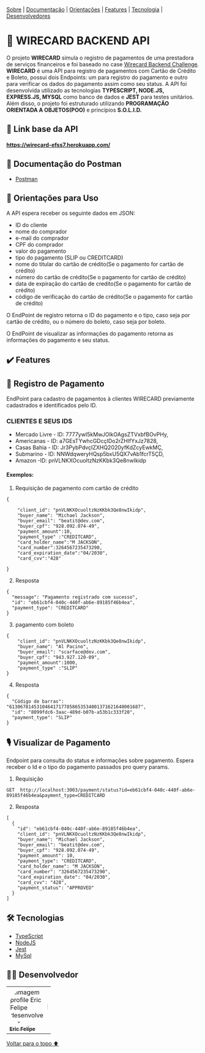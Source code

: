 <p>
<a href="#sobre">Sobre</a> |
<a href="#documentação">Documentação</a> |
<a href="#orientacoes">Orientações</a> |
<a href="#features">Features</a> |
<a href="#tecnologia">Tecnologia</a> |
<a href="#desenvolvedores">Desenvolvedores</a>
</p>

<h1 id="sobre">📕 WIRECARD BACKEND API</h1>

O projeto **WIRECARD** simula o registro de pagamentos de uma prestadora de serviços financeiros e foi baseado no case [Wirecard Backend Challenge](https://github.com/wirecardBrasil/challenge/tree/master/backend). **WIRECARD** é uma API para registro de pagamentos com Cartão de Crédito e Boleto, possui dois Endpoints: um para registro do pagamento e outro para verificar os dados do pagamento assim como seu status. A API foi desenvolvida utilizado as tecnologias **TYPESCRIPT, NODE.JS, EXPRESS.JS, MYSQL** como banco de dados e **JEST** para testes unitários.  Além disso, o projeto foi estruturado utilizando **PROGRAMAÇÃO ORIENTADA A OBJETOS(POO)** e princípios **S.O.L.I.D.** 

<h2 id="link">🔗 Link base da API</h2>

#### https://wirecard-efss7.herokuapp.com/

<h2 id="documentação">📃 Documentação do Postman</h2>

- [Postman](https://documenter.getpostman.com/view/20351432/UzdzTR9c)

<h2 id="orientacoes">🚨 Orientações para Uso</h2>

A API espera receber os seguinte dados em JSON:

- ID do cliente
- nome do comprador
- e-mail do comprador
- CPF do comprador
- valor do pagamento
- tipo do pagamento (SLIP ou CREDITCARD)
- nome do titular do cartão de crédito(Se o pagamento for cartão de crédito)
- número do cartão de crédito(Se o pagamento for cartão de crédito)
- data de expiração do cartão de credito(Se o pagamento for cartão de crédito)
- código de verificação do cartão de crédito(Se o pagamento for cartão de crédito)

O EndPoint de registro retorna o ID do pagamento e o tipo, caso seja por cartão de crédito, ou o número do boleto, caso seja por boleto.

O EndPoint de visualizar as informações do pagamento retorna as informações do pagamento e seu status.


<h2 id="features">✔️ Features</h2>

## 👤 Registro de Pagamento
EndPoint para cadastro de pagamentos à clientes WIRECARD previamente cadastrados e identificados pelo ID.

### CLIENTES E SEUS IDS

* Mercado Livre - ID: 7777ywI5kMwJOlkOAgsZTVxbfBOvPHy,
* Americanas - ID: a7GEsTYwhcGDcçIDo2rZHlfYxJz7828,
* Casas Bahia - ID: Jr3PybPdvçIZXHQ2020yfKdZcyEwkMÇ,
* Submarino - ID: NNWdqweryHQsp5bxU5QX7vAb1fcrT5ÇD,
* Amazon -ID: pnVLNKXOcuoltzNzKKbk3Qe8nwIkidp

#### Exemplos:

1. Requisição de pagamento com cartão de crédito
```
{

    "client_id": "pnVLNKXOcuoltzNzKKbk3Qe8nwIkidp",
    "buyer_name": "Michael Jackson",
    "buyer_email": "beatit@dev.com",
    "buyer_cpf": "928.092.074-49",
    "payment_amount":10,
    "payment_type" :"CREDITCARD",
    "card_holder_name":"M JACKSON", 
    "card_number":3264567235473290, 
    "card_expiration_date":"04/2030", 
    "card_cvv":"428"

}
```
2. Resposta
```
{
  "message": "Pagamento registrado com sucesso",
  "id": "eb61cbf4-040c-440f-ab6e-89185f46b4ea",
  "payment_type": "CREDITCARD"
}
```
3. pagamento com boleto
```
{
    "client_id": "pnVLNKXOcuoltzNzKKbk3Qe8nwIkidp",
    "buyer_name": "Al Pacino",
    "buyer_email": "scarface@dev.com",
    "buyer_cpf": "943.927.120-09",
    "payment_amount":1000,
    "payment_type" :"SLIP"
}
```
4. Resposta
```
{
  "Código de barras": "613067814531046417177858653534001371621640001687",
  "id": "8099fdc6-3aac-489d-b07b-a53b1c333f20",
  "payment_type": "SLIP"
}
```

## 🎙 Visualizar de Pagamento
Endpoint para consulta do status e informações sobre pagamento. Espera receber o Id e o tipo do pagamento passados pro query params.
1. Requisição 
```
GET  http://localhost:3003/payment/status?id=eb61cbf4-040c-440f-ab6e-89185f46b4ea&payment_type=CREDITCARD
```
2. Resposta 
```
[
  {
    "id": "eb61cbf4-040c-440f-ab6e-89185f46b4ea",
    "client_id": "pnVLNKXOcuoltzNzKKbk3Qe8nwIkidp",
    "buyer_name": "Michael Jackson",
    "buyer_email": "beatit@dev.com",
    "buyer_cpf": "928.092.074-49",
    "payment_amount": 10,
    "payment_type": "CREDITCARD",
    "card_holder_name": "M JACKSON",
    "card_number": "3264567235473290",
    "card_expiration_date": "04/2030",
    "card_cvv": "428",
    "payment_status": "APPROVED"
  }
]
```
 <h2 id="tecnologia">🛠 Tecnologias</h2>

- [TypeScript](https://www.typescriptlang.org/)
- [NodeJS](https://nodejs.org/en/docs/)
- [Jest](https://jestjs.io/pt-BR/docs/api)
- [MySql](https://dev.mysql.com/doc/)



<h2 id="desenvolvedor">👨‍💻 Desenvolvedor</h2>
<table>         
<td><a href="https://github.com/efss7"><img style="border-radius: 50%;" src="https://github.com/efss7.png" width="100px;" alt="Imagem profile Eric Felipe desenvolvedor"/><br /><sub><b>Eric Felipe</b></sub></a><br /> 

</table>

<a href="#voltar">Voltar para o topo ⬆️</a>